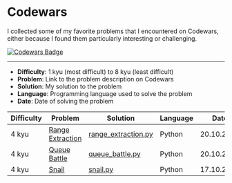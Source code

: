 # Codewars

I collected some of my favorite problems that I encountered on Codewars, either because I found them particularly interesting or challenging.

[![Codewars Badge](https://www.codewars.com/users/itislu/badges/large)](https://www.codewars.com/users/itislu)

---

- **Difficulty**: 1 kyu (most difficult) to 8 kyu (least difficult)
- **Problem**: Link to the problem description on Codewars
- **Solution**: My solution to the problem
- **Language**: Programming language used to solve the problem
- **Date**: Date of solving the problem

| **Difficulty** | **Problem** | **Solution** | **Language** | **Date** |
|----------------|-------------|--------------|----------|--------------|
| 4 kyu | [Range Extraction](https://www.codewars.com/kata/51ba717bb08c1cd60f00002f/python) | [range_extraction.py]() | Python | 20.10.2024 |
| 4 kyu | [Queue Battle](https://www.codewars.com/kata/5d617c2fa5e6a2001a369da2/python) | [queue_battle.py]() | Python | 20.10.2024 |
| 4 kyu | [Snail](https://www.codewars.com/kata/521c2db8ddc89b9b7a0000c1/python) | [snail.py]() | Python | 17.10.2024 |
